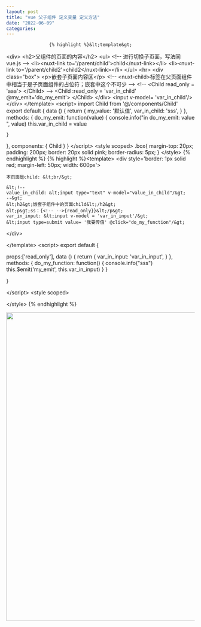 ```yaml
---
layout: post
title: "vue 父子组件 定义变量 定义方法"
date: "2022-06-09"
categories: 
---
```


                    {% highlight %}&lt;template&gt;
  &lt;div&gt;
    &lt;h2&gt;父组件的页面的内容&lt;/h2&gt;
    &lt;ul&gt;
      &lt;!-- 进行切换子页面，写法同vue.js --&gt;
      &lt;li&gt;&lt;nuxt-link to='/parent/child'&gt;child&lt;/nuxt-link&gt;&lt;/li&gt;
      &lt;li&gt;&lt;nuxt-link to='/parent/child2'&gt;child2&lt;/nuxt-link&gt;&lt;/li&gt;
    &lt;/ul&gt;
    &lt;hr&gt;
    &lt;div class="box"&gt;
      &lt;p&gt;嵌套子页面内容区&lt;/p&gt;
      &lt;!-- &lt;nuxt-child&gt;标签在父页面组件中相当于是子页面组件的占位符；嵌套中这个不可少 --&gt;
      &lt;!--
      &lt;Child read_only = 'aaa'&gt;
      &lt;/Child&gt;
      --&gt;
      &lt;Child :read_only = 'var_in_child' @my_emit='do_my_emit'&gt;
      &lt;/Child&gt;
    &lt;/div&gt;
    &lt;input v-model= 'var_in_child'/&gt;
  &lt;/div&gt;
&lt;/template&gt;
&lt;script&gt;
import Child from '@/components/Child'
export default {
  data () {
    return {
      my_value: '默认值',
      var_in_child: 'sss',
    }
  },
  methods: {
    do_my_emit: function(value) {
      console.info("in do_my_emit: value ", value)
      this.var_in_child = value

    }
  },
  components: {
    Child
  }
}
&lt;/script&gt;
&lt;style scoped&gt;
.box{
  margin-top: 20px;
  padding: 200px;
  border: 20px solid pink;
  border-radius: 5px;
}
&lt;/style&gt;
{% endhighlight %} 
{% highlight %}&lt;template&gt;
  &lt;div style='border: 1px solid red; margin-left: 50px; width: 600px'&gt;

    本页面是child: &lt;br/&gt;

    &lt;!--
    value_in_child: &lt;input type="text" v-model="value_in_child"/&gt;
    --&gt;
    &lt;h2&gt;嵌套子组件中的页面child&lt;/h2&gt;
    &lt;p&gt;ss：{<!-- -->{read_only}}&lt;/p&gt;
    var_in_input: &lt;input v-model = 'var_in_input'/&gt;
    &lt;input type=submit value= '我要传值' @click="do_my_function"/&gt;

  &lt;/div&gt;

&lt;/template&gt;
&lt;script&gt;
export default {

  props:['read_only'],
  data () {
    return {
      var_in_input: 'var_in_input',
    }
  },
  methods: {
    do_my_function: function() {
      console.info("sss")
      this.$emit('my_emit', this.var_in_input)
    }
  }


}

&lt;/script&gt;
&lt;style scoped&gt;

&lt;/style&gt;
{% endhighlight %} 
<p><img alt="" height="825" src="https://img-blog.csdnimg.cn/13876ba4e82747c3959b5ead36aed24a.png" width="736"></p> 
<p> </p>
                
